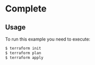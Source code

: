 # Complete

## Usage

To run this example you need to execute:

```bash
$ terraform init
$ terraform plan
$ terraform apply
```
